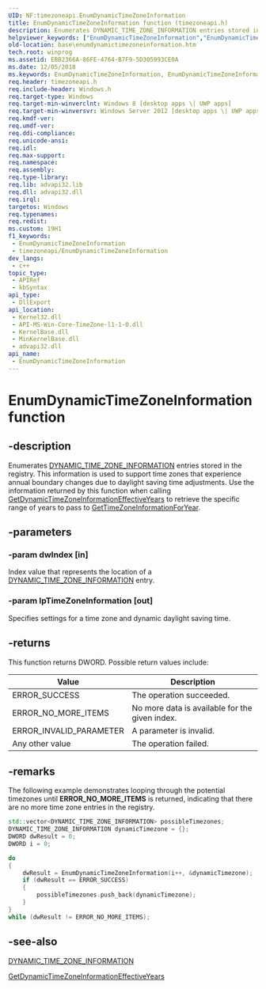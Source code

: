 ```yaml
---
UID: NF:timezoneapi.EnumDynamicTimeZoneInformation
title: EnumDynamicTimeZoneInformation function (timezoneapi.h)
description: Enumerates DYNAMIC_TIME_ZONE_INFORMATION entries stored in the registry.
helpviewer_keywords: ["EnumDynamicTimeZoneInformation","EnumDynamicTimeZoneInformation function","base.enumdynamictimezoneinformation","timezoneapi/EnumDynamicTimeZoneInformation"]
old-location: base\enumdynamictimezoneinformation.htm
tech.root: winprog
ms.assetid: EBB2366A-86FE-4764-B7F9-5D305993CE0A
ms.date: 12/05/2018
ms.keywords: EnumDynamicTimeZoneInformation, EnumDynamicTimeZoneInformation function, base.enumdynamictimezoneinformation, timezoneapi/EnumDynamicTimeZoneInformation
req.header: timezoneapi.h
req.include-header: Windows.h
req.target-type: Windows
req.target-min-winverclnt: Windows 8 [desktop apps \| UWP apps]
req.target-min-winversvr: Windows Server 2012 [desktop apps \| UWP apps]
req.kmdf-ver: 
req.umdf-ver: 
req.ddi-compliance: 
req.unicode-ansi: 
req.idl: 
req.max-support: 
req.namespace: 
req.assembly: 
req.type-library: 
req.lib: advapi32.lib
req.dll: advapi32.dll
req.irql: 
targetos: Windows
req.typenames: 
req.redist: 
ms.custom: 19H1
f1_keywords:
 - EnumDynamicTimeZoneInformation
 - timezoneapi/EnumDynamicTimeZoneInformation
dev_langs:
 - c++
topic_type:
 - APIRef
 - kbSyntax
api_type:
 - DllExport
api_location:
 - Kernel32.dll
 - API-MS-Win-Core-TimeZone-l1-1-0.dll
 - KernelBase.dll
 - MinKernelBase.dll
 - advapi32.dll
api_name:
 - EnumDynamicTimeZoneInformation
---
```


# EnumDynamicTimeZoneInformation function


## -description

Enumerates <a href="/windows/desktop/api/timezoneapi/ns-timezoneapi-dynamic_time_zone_information">DYNAMIC_TIME_ZONE_INFORMATION</a> entries stored in the  registry. This information is used to support time zones that experience annual boundary changes due to daylight saving time adjustments. Use the information returned by this function when calling <a href="/windows/desktop/api/timezoneapi/nf-timezoneapi-getdynamictimezoneinformationeffectiveyears">GetDynamicTimeZoneInformationEffectiveYears</a> to retrieve the specific range of years to pass to <a href="/windows/desktop/api/timezoneapi/nf-timezoneapi-gettimezoneinformationforyear">GetTimeZoneInformationForYear</a>.

## -parameters

### -param dwIndex [in]

Index value that represents the location of a <a href="/windows/desktop/api/timezoneapi/ns-timezoneapi-dynamic_time_zone_information">DYNAMIC_TIME_ZONE_INFORMATION</a> entry.

### -param lpTimeZoneInformation [out]

Specifies settings for  a time zone and dynamic daylight saving time.

## -returns

This function returns DWORD. Possible return values include:

| Value                   | Description                                       | 
|-------------------------|---------------------------------------------------|
| ERROR_SUCCESS           | The operation succeeded.                          |
| ERROR_NO_MORE_ITEMS     | No more data is available for the given index.    |
| ERROR_INVALID_PARAMETER | A parameter is invalid.                           |
| Any other value         | The operation failed.                             |

## -remarks

The following example demonstrates looping through the potential timezones until **ERROR_NO_MORE_ITEMS** is returned, indicating that there are no more time zone entries in the registry.

```cpp
std::vector<DYNAMIC_TIME_ZONE_INFORMATION> possibleTimezones;
DYNAMIC_TIME_ZONE_INFORMATION dynamicTimezone = {};
DWORD dwResult = 0;
DWORD i = 0;

do
{
    dwResult = EnumDynamicTimeZoneInformation(i++, &dynamicTimezone);
    if (dwResult == ERROR_SUCCESS)
    {
        possibleTimezones.push_back(dynamicTimezone);
    }
}
while (dwResult != ERROR_NO_MORE_ITEMS);
```

## -see-also

<a href="/windows/desktop/api/timezoneapi/ns-timezoneapi-dynamic_time_zone_information">DYNAMIC_TIME_ZONE_INFORMATION</a>



<a href="/windows/desktop/api/timezoneapi/nf-timezoneapi-getdynamictimezoneinformationeffectiveyears">GetDynamicTimeZoneInformationEffectiveYears</a>
